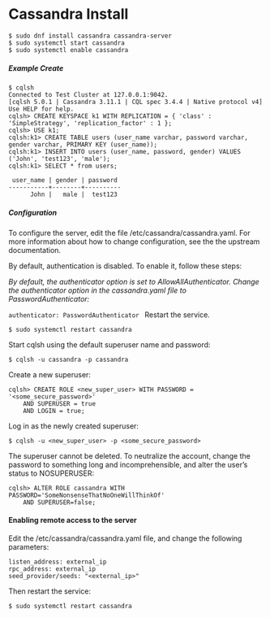# Cassandra Install

```
$ sudo dnf install cassandra cassandra-server
$ sudo systemctl start cassandra
$ sudo systemctl enable cassandra
```

##### Example Create
```
$ cqlsh
Connected to Test Cluster at 127.0.0.1:9042.
[cqlsh 5.0.1 | Cassandra 3.11.1 | CQL spec 3.4.4 | Native protocol v4]
Use HELP for help.
cqlsh> CREATE KEYSPACE k1 WITH REPLICATION = { 'class' : 'SimpleStrategy', 'replication_factor' : 1 };
cqlsh> USE k1;
cqlsh:k1> CREATE TABLE users (user_name varchar, password varchar, gender varchar, PRIMARY KEY (user_name));
cqlsh:k1> INSERT INTO users (user_name, password, gender) VALUES ('John', 'test123', 'male');
cqlsh:k1> SELECT * from users;

 user_name | gender | password
-----------+--------+----------
      John |   male |  test123

```

##### Configuration
To configure the server, edit the file /etc/cassandra/cassandra.yaml. For more information about how to change configuration, see the the upstream documentation.

By default, authentication is disabled. To enable it, follow these steps:

*By default, the authenticator option is set to AllowAllAuthenticator. Change the authenticator option in the cassandra.yaml file to PasswordAuthenticator:*

`authenticator: PasswordAuthenticator
`
    Restart the service.

`$ sudo systemctl restart cassandra`

Start cqlsh using the default superuser name and password:

`$ cqlsh -u cassandra -p cassandra`

Create a new superuser:

```
cqlsh> CREATE ROLE <new_super_user> WITH PASSWORD = '<some_secure_password>' 
    AND SUPERUSER = true 
    AND LOGIN = true;
```

Log in as the newly created superuser:

`$ cqlsh -u <new_super_user> -p <some_secure_password>`

The superuser cannot be deleted. To neutralize the account, change the password to something long and incomprehensible, and alter the user’s status to NOSUPERUSER:

```
cqlsh> ALTER ROLE cassandra WITH PASSWORD='SomeNonsenseThatNoOneWillThinkOf'
    AND SUPERUSER=false;
```

#### Enabling remote access to the server

Edit the /etc/cassandra/cassandra.yaml file, and change the following parameters:

```
listen_address: external_ip
rpc_address: external_ip
seed_provider/seeds: "<external_ip>"
```

Then restart the service:

`$ sudo systemctl restart cassandra`